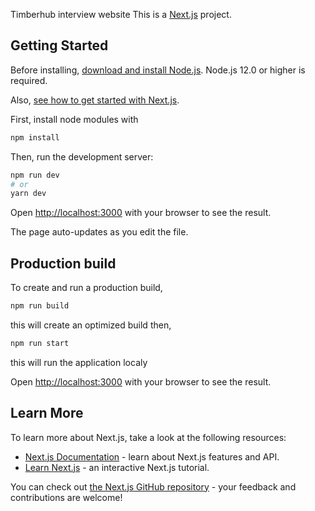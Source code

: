 Timberhub interview website
This is a [Next.js](https://nextjs.org/) project.

## Getting Started

Before installing, [download and install Node.js](https://nodejs.org/en/download/).
Node.js 12.0 or higher is required.

Also, [see how to get started with Next.js](https://nextjs.org/docs).

First, install node modules with
```bash
npm install
```

Then, run the development server:

```bash
npm run dev
# or
yarn dev
```

Open [http://localhost:3000](http://localhost:3000) with your browser to see the result.

The page auto-updates as you edit the file.

## Production build

To create and run a production build,
```bash
npm run build
```
this will create an optimized build
then,
```bash
npm run start
```
this will run the application localy

Open [http://localhost:3000](http://localhost:3000) with your browser to see the result.

## Learn More

To learn more about Next.js, take a look at the following resources:

- [Next.js Documentation](https://nextjs.org/docs) - learn about Next.js features and API.
- [Learn Next.js](https://nextjs.org/learn) - an interactive Next.js tutorial.

You can check out [the Next.js GitHub repository](https://github.com/vercel/next.js/) - your feedback and contributions are welcome!


